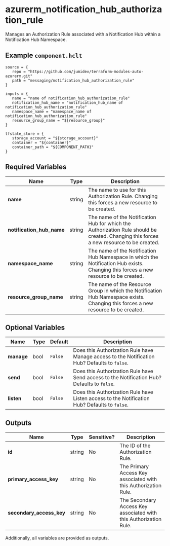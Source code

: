 # azurerm_notification_hub_authorization_rule

Manages an Authorization Rule associated with a Notification Hub within a Notification Hub Namespace.

## Example `component.hclt`

```hcl
source = {
   repo = "https://github.com/jumidev/terraform-modules-auto-azurerm.git" 
   path = "messaging/notification_hub_authorization_rule" 
}

inputs = {
   name = "name of notification_hub_authorization_rule" 
   notification_hub_name = "notification_hub_name of notification_hub_authorization_rule" 
   namespace_name = "namespace_name of notification_hub_authorization_rule" 
   resource_group_name = "${resource_group}" 
}

tfstate_store = {
   storage_account = "${storage_account}" 
   container = "${container}" 
   container_path = "${COMPONENT_PATH}" 
}

```

## Required Variables

| Name | Type |  Description |
| ---- | --------- |  ----------- |
| **name** | string |  The name to use for this Authorization Rule. Changing this forces a new resource to be created. | 
| **notification_hub_name** | string |  The name of the Notification Hub for which the Authorization Rule should be created. Changing this forces a new resource to be created. | 
| **namespace_name** | string |  The name of the Notification Hub Namespace in which the Notification Hub exists. Changing this forces a new resource to be created. | 
| **resource_group_name** | string |  The name of the Resource Group in which the Notification Hub Namespace exists. Changing this forces a new resource to be created. | 

## Optional Variables

| Name | Type |  Default  |  Description |
| ---- | --------- |  ----------- | ----------- |
| **manage** | bool |  `False`  |  Does this Authorization Rule have Manage access to the Notification Hub? Defaults to `false`. | 
| **send** | bool |  `False`  |  Does this Authorization Rule have Send access to the Notification Hub? Defaults to `false`. | 
| **listen** | bool |  `False`  |  Does this Authorization Rule have Listen access to the Notification Hub? Defaults to `false`. | 



## Outputs

| Name | Type | Sensitive? | Description |
| ---- | ---- | --------- | --------- |
| **id** | string | No  | The ID of the Authorization Rule. | 
| **primary_access_key** | string | No  | The Primary Access Key associated with this Authorization Rule. | 
| **secondary_access_key** | string | No  | The Secondary Access Key associated with this Authorization Rule. | 

Additionally, all variables are provided as outputs.
